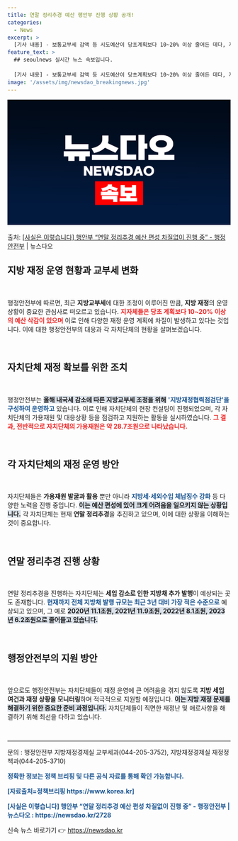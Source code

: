 ```yaml
---
title: 연말 정리추경 예산 행안부 진행 상황 공개!
categories:
  - News
excerpt: >
  [기사 내용] - 보통교부세 감액 등 시도예산이 당초계획보다 10~20% 이상 줄어든 데다, 지방채 발행 등…
feature_text: >
  ## seoulnews 실시간 뉴스 속보입니다.

  [기사 내용] - 보통교부세 감액 등 시도예산이 당초계획보다 10~20% 이상 줄어든 데다, 지방채 발행 등…
image: '/assets/img/newsdao_breakingnews.jpg'
---
```


![뉴스다오 속보](/assets/img/newsdao_breakingnews.jpg)

<p>출처: <a href="https://newsdao.kr/2728" rel="dofollow">[사실은 이렇습니다] 행안부 “연말 정리추경 예산 편성 차질없이 진행 중” - 행정안전부</a> | 뉴스다오</p>

<h2 data-ke-size="size26">지방 재정 운영 현황과 교부세 변화</h2>

<p data-ke-size="size16">&nbsp;</p>

행정안전부에 따르면, 최근 **지방교부세**에 대한 조정이 이루어진 만큼, **지방 재정**의 운영 상황이 중요한 관심사로 떠오르고 있습니다. <b><span style="color: #ee2323;">지자체들은 당초 계획보다 10~20% 이상의 예산 삭감이 있으며</span></b> 이로 인해 다양한 재정 운영 계획에 차질이 발생하고 있다는 것입니다. 이에 대한 행정안전부의 대응과 각 자치단체의 현황을 살펴보겠습니다.

<p data-ke-size="size16">&nbsp;</p>

<h2 data-ke-size="size26">자치단체 재정 확보를 위한 조치</h2>

<p data-ke-size="size16">&nbsp;</p>

행정안전부는 <b><span style="background-color: #21538527;">올해 내국세 감소에 따른 지방교부세 조정을 위해</span></b> <b><span style="color: #1a5490;">'지방재정협력점검단'을 구성하여 운영하고</span></b> 있습니다. 이로 인해 자치단체의 현장 컨설팅이 진행되었으며, 각 자치단체의 가용재원 및 대응상황 등을 점검하고 지원하는 활동을 실시하였습니다. <b><span style="color: #ee2323;">그 결과, 전반적으로 자치단체의 가용재원은 약 28.7조원으로 나타났습니다.</span></b> 

<p data-ke-size="size16">&nbsp;</p>

<h2 data-ke-size="size26">각 자치단체의 재정 운영 방안</h2>

<p data-ke-size="size16">&nbsp;</p>

자치단체들은 **가용재원 발굴과 활용** 뿐만 아니라 <b><span style="color: #1a5490;">지방세·세외수입 체납징수 강화</span></b> 등 다양한 노력을 진행 중입니다. <b><span style="background-color: #21538527;">이는 예산 편성에 있어 크게 어려움을 일으키지 않는 상황입니다.</span></b> 각 자치단체는 현재 **연말 정리추경**을 추진하고 있으며, 이에 대한 상황을 이해하는 것이 중요합니다. 

<p data-ke-size="size16">&nbsp;</p>

<h2 data-ke-size="size26">연말 정리추경 진행 상황</h2>

<p data-ke-size="size16">&nbsp;</p>

연말 정리추경을 진행하는 자치단체는 **세입 감소로 인한 지방채 추가 발행**이 예상되는 곳도 존재합니다. <b><span style="color: #1a5490;">현재까지 전체 지방채 발행 규모는 최근 3년 대비 가장 적은 수준으로</span></b> 예상되고 있으며, 그 예로 <b><span style="background-color: #21538527;">2020년 11.1조원, 2021년 11.9조원, 2022년 8.1조원, 2023년 6.2조원으로 줄어들고 있습니다.</span></b> 

<p data-ke-size="size16">&nbsp;</p>

<h2 data-ke-size="size26">행정안전부의 지원 방안</h2>

<p data-ke-size="size16">&nbsp;</p>

앞으로도 행정안전부는 자치단체들이 재정 운영에 큰 어려움을 겪지 않도록 **지방 세입 여건과 재정 상황을 모니터링**하며 적극적으로 지원할 예정입니다. <b><span style="background-color: #21538527;">이는 지방 재정 문제를 해결하기 위한 중요한 준비 과정입니다.</span></b> 자치단체들이 직면한 재정난 및 애로사항을 해결하기 위해 최선을 다하고 있습니다.

<p data-ke-size="size16">&nbsp;</p>

<hr />

<p data-ke-size="size16">문의 : 행정안전부 지방재정경제실 교부세과(044-205-3752), 지방재정경제실 재정정책과(044-205-3710)</p>

<p data-ke-size="size16"><b><span style="color: #1a5490;">정확한 정보는 정책 브리핑 및 다른 공식 자료를 통해 확인 가능합니다.</span></b></p>

<p data-ke-size="size16"><b><span style="color: #1a5490;">[자료출처=정책브리핑 https://www.korea.kr]</span></b></p>

<p data-ke-size="size16"><b><span style="color: #1a5490;">[사실은 이렇습니다] 행안부 “연말 정리추경 예산 편성 차질없이 진행 중” - 행정안전부 | 뉴스다오  : https://newsdao.kr/2728</span></b></p> 

신속 뉴스 바로가기 👉 <a href="https://newsdao.kr" rel="dofollow">https://newsdao.kr</a>


